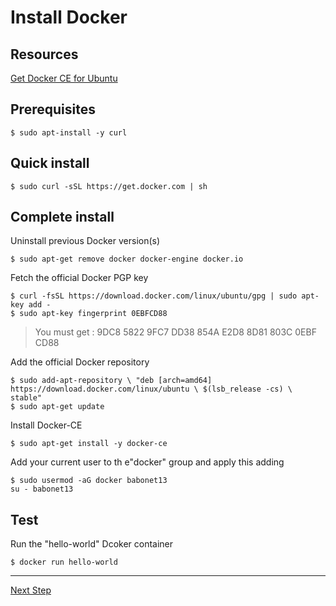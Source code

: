 Install Docker
==
Resources
-
<a href="https://docs.docker.com/install/linux/docker-ce/ubuntu">Get Docker CE for Ubuntu</a>

Prerequisites 
-
<pre><code>$ sudo apt-install -y curl</code></pre>

Quick install
- 
<pre><code>$ sudo curl -sSL https://get.docker.com | sh</code></pre>

Complete install
- 
Uninstall previous Docker version(s)
<pre><code>$ sudo apt-get remove docker docker-engine docker.io</code></pre>

Fetch the official Docker PGP key
<pre><code>$ curl -fsSL https://download.docker.com/linux/ubuntu/gpg | sudo apt-key add -
$ sudo apt-key fingerprint 0EBFCD88</code></pre>
> You must get : 9DC8 5822 9FC7 DD38 854A E2D8 8D81 803C 0EBF CD88 

Add the official Docker repository
<pre><code>$ sudo add-apt-repository \ "deb [arch=amd64] https://download.docker.com/linux/ubuntu \ $(lsb_release -cs) \ stable"
$ sudo apt-get update</code></pre>

Install Docker-CE
<pre><code>$ sudo apt-get install -y docker-ce</code></pre>

Add your current user to th e"docker" group and apply this adding
<pre><code>$ sudo usermod -aG docker babonet13
su - babonet13</code></pre>

Test
-
Run the "hello-world" Dcoker container
<pre><code>$ docker run hello-world</code></pre>
---
<a href="https://github.com/babonet13/HostYourNode/blob/master/deploy/3_InstallPortainer.md">Next Step</a>
